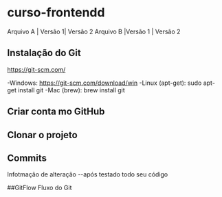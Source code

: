 # curso-frontendd


Arquivo A | Versão 1| Versão 2
Arquivo B |Versão 1 | Versão 2

## Instalação do Git
https://git-scm.com/

-Windows: https://git-scm.com/download/win
-Linux   (apt-get): sudo apt-get install git
-Mac (brew): brew install git

## Criar conta mo GitHub

## Clonar o projeto

## Commits
Infotmação de alteração
--após testado todo seu código

##GitFlow
Fluxo do Git
